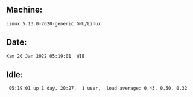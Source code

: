 ## Machine:
```
Linux 5.13.0-7620-generic GNU/Linux
```
## Date:
```
Kam 20 Jan 2022 05:19:01  WIB
```
## Idle:
```
 05:19:01 up 1 day, 20:27,  1 user,  load average: 0,43, 0,50, 0,32
```
